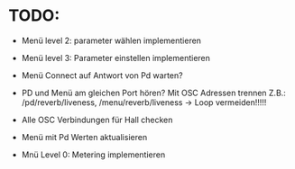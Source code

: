 TODO:
=====

- Menü level 2: parameter wählen implementieren

- Menü level 3: Parameter einstellen implementieren

- Menü Connect auf Antwort von Pd warten?

- PD und Menü am gleichen Port hören? Mit OSC Adressen trennen
  Z.B.: /pd/reverb/liveness, /menu/reverb/liveness
  -> Loop vermeiden!!!!!

- Alle OSC Verbindungen für Hall checken

- Menü mit Pd Werten aktualisieren

- Mnü Level 0: Metering implementieren

